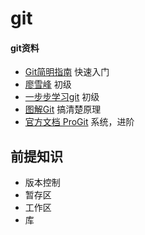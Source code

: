 # git

#### git资料

+ [Git简明指南](http://rogerdudler.github.io/git-guide/index.zh.html) 快速入门
+ [廖雪峰](https://www.liaoxuefeng.com/wiki/896043488029600) 初级
+ [一步步学习git](https://learngitbranching.js.org/) 初级
+ [图解Git](https://link.zhihu.com/?target=http%3A//marklodato.github.io/visual-git-guide/index-zh-cn.html) 搞清楚原理
+ [官方文档 ProGit](https://git-scm.com/book/zh/v2) 系统，进阶



## 前提知识

+ 版本控制
+ 暂存区
+ 工作区
+ 库

